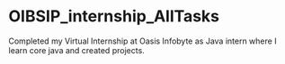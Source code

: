 # OIBSIP_internship_AllTasks
Completed my Virtual Internship at Oasis Infobyte as Java intern where I learn core java and created projects.

